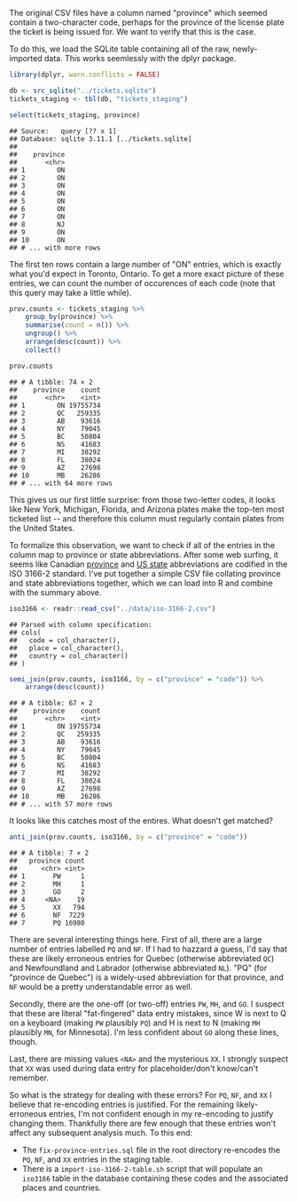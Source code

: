 The original CSV files have a column named "province" which seemed contain a two-character code, perhaps for the province of the license plate the ticket is being issued for. We want to verify that this is the case.

To do this, we load the SQLite table containing all of the raw, newly-imported data. This works seemlessly with the dplyr package.

``` r
library(dplyr, warn.conflicts = FALSE)

db <- src_sqlite("../tickets.sqlite")
tickets_staging <- tbl(db, "tickets_staging")

select(tickets_staging, province)
```

    ## Source:   query [?? x 1]
    ## Database: sqlite 3.11.1 [../tickets.sqlite]
    ## 
    ##    province
    ##       <chr>
    ## 1        ON
    ## 2        ON
    ## 3        ON
    ## 4        ON
    ## 5        ON
    ## 6        ON
    ## 7        ON
    ## 8        NJ
    ## 9        ON
    ## 10       ON
    ## # ... with more rows

The first ten rows contain a large number of "ON" entries, which is exactly what you'd expect in Toronto, Ontario. To get a more exact picture of these entries, we can count the number of occurences of each code (note that this query may take a little while).

``` r
prov.counts <- tickets_staging %>%
    group_by(province) %>%
    summarise(count = n()) %>%
    ungroup() %>%
    arrange(desc(count)) %>%
    collect()

prov.counts
```

    ## # A tibble: 74 × 2
    ##    province    count
    ##       <chr>    <int>
    ## 1        ON 19755734
    ## 2        QC   259335
    ## 3        AB    93616
    ## 4        NY    79045
    ## 5        BC    50804
    ## 6        NS    41683
    ## 7        MI    38292
    ## 8        FL    38024
    ## 9        AZ    27698
    ## 10       MB    26286
    ## # ... with 64 more rows

This gives us our first little surprise: from those two-letter codes, it looks like New York, Michigan, Florida, and Arizona plates make the top-ten most ticketed list -- and therefore this column must regularly contain plates from the United States.

To formalize this observation, we want to check if all of the entries in the column map to province or state abbreviations. After some web surfing, it seems like Canadian [province](https://en.wikipedia.org/wiki/ISO_3166-2:CA) and [US state](https://en.wikipedia.org/wiki/ISO_3166-2:US) abbreviations are codified in the ISO 3166-2 standard. I've put together a simple CSV file collating province and state abbreviations together, which we can load into R and combine with the summary above.

``` r
iso3166 <- readr::read_csv("../data/iso-3166-2.csv")
```

    ## Parsed with column specification:
    ## cols(
    ##   code = col_character(),
    ##   place = col_character(),
    ##   country = col_character()
    ## )

``` r
semi_join(prov.counts, iso3166, by = c("province" = "code")) %>%
    arrange(desc(count))
```

    ## # A tibble: 67 × 2
    ##    province    count
    ##       <chr>    <int>
    ## 1        ON 19755734
    ## 2        QC   259335
    ## 3        AB    93616
    ## 4        NY    79045
    ## 5        BC    50804
    ## 6        NS    41683
    ## 7        MI    38292
    ## 8        FL    38024
    ## 9        AZ    27698
    ## 10       MB    26286
    ## # ... with 57 more rows

It looks like this catches most of the entires. What doesn't get matched?

``` r
anti_join(prov.counts, iso3166, by = c("province" = "code"))
```

    ## # A tibble: 7 × 2
    ##   province count
    ##      <chr> <int>
    ## 1       PW     1
    ## 2       MH     1
    ## 3       GO     2
    ## 4     <NA>    19
    ## 5       XX   794
    ## 6       NF  7229
    ## 7       PQ 16980

There are several interesting things here. First of all, there are a large number of entries labelled `PQ` and `NF`. If I had to hazzard a guess, I'd say that these are likely erroneous entries for Quebec (otherwise abbreviated `QC`) and Newfoundland and Labrador (otherwise abbreviated `NL`). "PQ" (for "province de Quebec") is a widely-used abbreviation for that province, and `NF` would be a pretty understandable error as well.

Secondly, there are the one-off (or two-off) entries `PW`, `MH`, and `GO`. I suspect that these are literal "fat-fingered" data entry mistakes, since W is next to Q on a keyboard (making `PW` plausibly `PQ`) and H is next to N (making `MH` plausibly `MN`, for Minnesota). I'm less confident about `GO` along these lines, though.

Last, there are missing values `<NA>` and the mysterious `XX`. I strongly suspect that `XX` was used during data entry for placeholder/don't know/can't remember.

So what is the strategy for dealing with these errors? For `PQ`, `NF`, and `XX` I believe that re-encoding entries is justified. For the remaining likely-erroneous entries, I'm not confident enough in my re-encoding to justify changing them. Thankfully there are few enough that these entries won't affect any subsequent analysis much. To this end:

-   The `fix-province-entries.sql` file in the root directory re-encodes the `PQ`, `NF`, and `XX` entries in the staging table.
-   There is a `import-iso-3166-2-table.sh` script that will populate an `iso3166` table in the database containing these codes and the associated places and countries.
